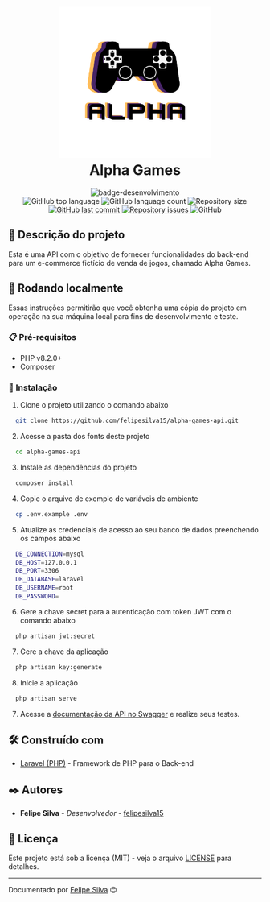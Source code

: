 
<h1 align="center">
  <img alt="Alpha Games" width="300px" src="https://github.com/felipesilva15/alpha-games-app/blob/main/app/src/main/res/drawable/logo.png" />
  <br>
  Alpha Games
</h1>

<div align="center">
   <img src="http://img.shields.io/static/v1?label=STATUS&message=FINALIZADO&color=RED&style=for-the-badge" alt="badge-desenvolvimento"/>
</div>

<div align="center">
  <img alt="GitHub top language" src="https://img.shields.io/github/languages/top/felipesilva15/alpha-games-api.svg">
  <img alt="GitHub language count" src="https://img.shields.io/github/languages/count/felipesilva15/alpha-games-api.svg">
  <img alt="Repository size" src="https://img.shields.io/github/repo-size/felipesilva15/alpha-games-api.svg">
  <a href="https://github.com/felipesilva15/alpha-games-api/commits/main">
    <img alt="GitHub last commit" src="https://img.shields.io/github/last-commit/felipesilva15/alpha-games-api.svg">
  </a>
  <a href="https://github.com/felipesilva15/alpha-games-api/issues">
    <img alt="Repository issues" src="https://img.shields.io/github/issues/felipesilva15/alpha-games-api.svg">
  </a>
  <img alt="GitHub" src="https://img.shields.io/github/license/felipesilva15/alpha-games-api.svg">
</div>

## 📝 Descrição do projeto

Esta é uma API com o objetivo de fornecer funcionalidades do back-end para um e-commerce fictício de venda de jogos, chamado Alpha Games.

## 🚀 Rodando localmente

Essas instruções permitirão que você obtenha uma cópia do projeto em operação na sua máquina local para fins de desenvolvimento e teste.

### 📋 Pré-requisitos

* PHP v8.2.0+
* Composer

### 🔧 Instalação

1. Clone o projeto utilizando o comando abaixo

``` bash
  git clone https://github.com/felipesilva15/alpha-games-api.git
```

2. Acesse a pasta dos fonts deste projeto

```bash
  cd alpha-games-api
```

3. Instale as dependências do projeto

```bash
  composer install
```

4. Copie o arquivo de exemplo de variáveis de ambiente  

```bash
  cp .env.example .env
```

5. Atualize as credenciais de acesso ao seu banco de dados preenchendo os campos abaixo

```bash
  DB_CONNECTION=mysql
  DB_HOST=127.0.0.1
  DB_PORT=3306
  DB_DATABASE=laravel
  DB_USERNAME=root
  DB_PASSWORD=
```

6. Gere a chave secret para a autenticação com token JWT com o comando abaixo

```bash
  php artisan jwt:secret
```

7. Gere a chave da aplicação  

```bash
  php artisan key:generate
```

8. Inicie a aplicação

```bash
  php artisan serve
```

7. Acesse a [documentação da API no Swagger](http://localhost:8000/api/documentation) e realize seus testes.

## 🛠️ Construído com

* [Laravel (PHP)](https://laravel.com/) - Framework de PHP para o Back-end

## ✒️ Autores

* **Felipe Silva** - *Desenvolvedor* - [felipesilva15](https://github.com/felipesilva15)

## 📄 Licença

Este projeto está sob a licença (MIT) - veja o arquivo [LICENSE](https://github.com/felipesilva15/alpha-games-api/blob/main/LICENCE) para detalhes.

---
Documentado por [Felipe Silva](https://github.com/felipesilva15) 😊
